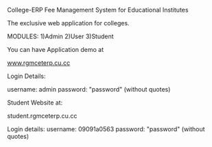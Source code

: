 College-ERP
Fee Management System for Educational Institutes

The exclusive web application for colleges.

MODULES: 1)Admin 2)User 3)Student



You can have Application demo at 

www.rgmceterp.cu.cc

Login Details:

username: admin
password: "password" (without quotes)


Student Website at:

student.rgmceterp.cu.cc

Login details:
username: 09091a0563
password: "password" (without quotes)
